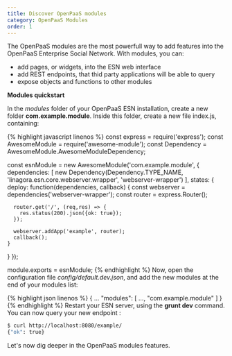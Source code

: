```yaml
---
title: Discover OpenPaaS modules
category: OpenPaaS Modules
order: 1
---
```


The OpenPaaS modules are the most powerfull way to add features into the OpenPaaS Enterprise Social Network. With modules, you can:

* add pages, or widgets, into the ESN web interface
* add REST endpoints, that thid party applications will be able to query
* expose objects and functions to other modules

**Modules quickstart**

In the _modules_ folder of your OpenPaaS ESN installation, create a new folder **com.example.module**. Inside this folder, create a new file index.js, containing:

{% highlight javascript linenos %}
const express = require('express');
const AwesomeModule = require('awesome-module');
const Dependency = AwesomeModule.AwesomeModuleDependency;

const esnModule = new AwesomeModule('com.example.module', {
  dependencies: [
    new Dependency(Dependency.TYPE_NAME, 'linagora.esn.core.webserver.wrapper', 'webserver-wrapper')
  ],
  states: {
    deploy: function(dependencies, callback) {
      const webserver = dependencies('webserver-wrapper');
      const router = express.Router();

      router.get('/', (req,res) => {
        res.status(200).json({ok: true});
      });

      webserver.addApp('example', router);
      callback();
    }
  }
});

module.exports = esnModule;
{% endhighlight %}
Now, open the configuration file *config/default.dev.json*, and add the new modules at the end of your modules list:

{% highlight json linenos %}
{
  ...
  "modules": [
    ...,
    "com.example.module"
  ]
}
{% endhighlight %}
Restart your ESN server, using the **grunt dev** command. You can now query your new endpoint :

```bash
$ curl http://localhost:8080/example/
{"ok": true}
```
Let's now dig deeper in the OpenPaaS modules features.